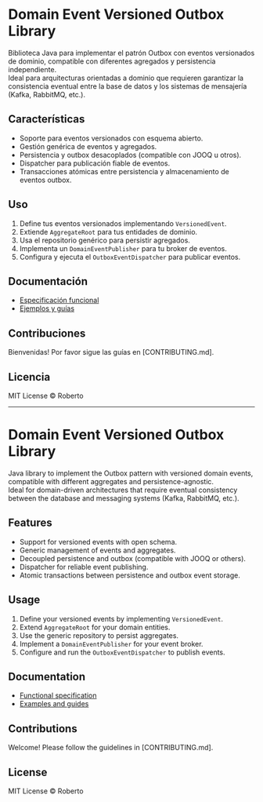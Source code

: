 # Domain Event Versioned Outbox Library

Biblioteca Java para implementar el patrón Outbox con eventos versionados de dominio, compatible con diferentes agregados y persistencia independiente.  
Ideal para arquitecturas orientadas a dominio que requieren garantizar la consistencia eventual entre la base de datos y los sistemas de mensajería (Kafka, RabbitMQ, etc.).

## Características

- Soporte para eventos versionados con esquema abierto.
- Gestión genérica de eventos y agregados.
- Persistencia y outbox desacoplados (compatible con JOOQ u otros).
- Dispatcher para publicación fiable de eventos.
- Transacciones atómicas entre persistencia y almacenamiento de eventos outbox.

## Uso

1. Define tus eventos versionados implementando `VersionedEvent`.
2. Extiende `AggregateRoot` para tus entidades de dominio.
3. Usa el repositorio genérico para persistir agregados.
4. Implementa un `DomainEventPublisher` para tu broker de eventos.
5. Configura y ejecuta el `OutboxEventDispatcher` para publicar eventos.

## Documentación

- [Especificación funcional](docs/FunctionalSpecification.md)
- [Ejemplos y guías](examples/)

## Contribuciones

Bienvenidas! Por favor sigue las guías en [CONTRIBUTING.md].

## Licencia

MIT License © Roberto

------------------------------------------------------------------------------------------

# Domain Event Versioned Outbox Library

Java library to implement the Outbox pattern with versioned domain events, compatible with different aggregates and persistence-agnostic.  
Ideal for domain-driven architectures that require eventual consistency between the database and messaging systems (Kafka, RabbitMQ, etc.).

## Features

- Support for versioned events with open schema.
- Generic management of events and aggregates.
- Decoupled persistence and outbox (compatible with JOOQ or others).
- Dispatcher for reliable event publishing.
- Atomic transactions between persistence and outbox event storage.

## Usage

1. Define your versioned events by implementing `VersionedEvent`.
2. Extend `AggregateRoot` for your domain entities.
3. Use the generic repository to persist aggregates.
4. Implement a `DomainEventPublisher` for your event broker.
5. Configure and run the `OutboxEventDispatcher` to publish events.

## Documentation

- [Functional specification](docs/FunctionalSpecification.md)
- [Examples and guides](examples/)

## Contributions

Welcome! Please follow the guidelines in [CONTRIBUTING.md].

## License

MIT License © Roberto